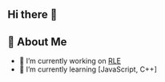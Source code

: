 ## Hi there 👋 

## 🚀 About Me
- 🔭 I’m currently working on [RLE](https://github.com/0xgreatm3/RLE)
- 🌱 I’m currently learning [JavaScript, C++]

